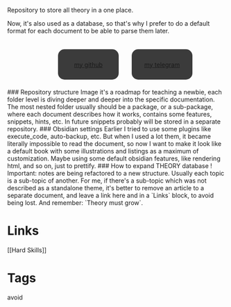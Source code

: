 Repository to store all theory in a one place.

Now, it's also used as a database, so that's why I prefer to do a default format for each document to be able to parse them later.

<div style="padding: 20px; display: flex; justify-content: center; width: 100%;"><a href="https://github.com/GeekchanskiY"><div style="width: 120; height: 50; background-color: #3b3b3b;  display: flex; justify-content: center; align-items: center; border-radius: 15px; padding: 10px;">my github</div></a><a href="https://t.me/GeekanskiY"><div style="width: 120; height: 50; background-color: #3b3b3b; margin-left: 30px;  display: flex; justify-content: center; align-items: center; border-radius: 15px; padding: 10px;">my telegram</div></a></div>
### Repository structure
Image it's a roadmap for teaching a newbie, each folder level is diving deeper and deeper into the specific documentation. The most nested folder usually should be a package, or a sub-package, where each document describes how it works, contains some features, snippets, hints, etc. In future snippets probably will be stored in a separate repository.
### Obsidian settings
Earlier I tried to use some plugins like execute_code, auto-backup, etc. But when I  used a lot them, it became literally impossible to read the document, so now I want to make it look like a default book with some illustrations and listings as a maximum of customization. Maybe using some default obsidian features, like rendering html, and so on, just to prettify. 
### How to expand THEORY database
! Important: notes are being refactored to a new structure.
Usually each topic is a sub-topic of another. For me, if there's a sub-topic which was not described as a standalone theme, it's better to remove an article to a separate document, and leave a link here and in a `Links` block, to avoid being lost.
And remember: `Theory must grow`.

# Links
[[Hard Skills]]
# Tags
avoid